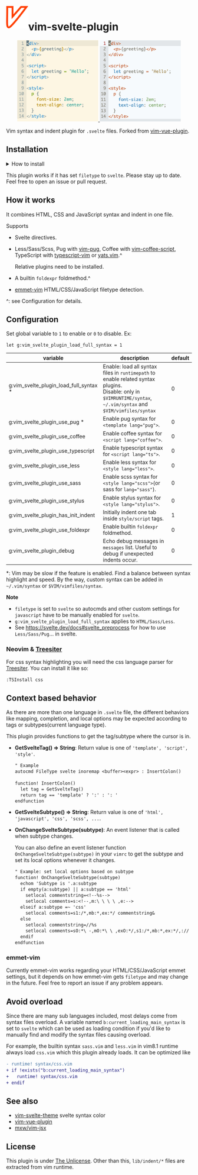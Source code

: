 <img src="https://raw.githubusercontent.com/leafOfTree/leafOfTree.github.io/master/vim-svelte-plugin-icon.svg" width="60" height="60" alt="icon" align="left"/>

# vim-svelte-plugin
<p align="center">
<a href="https://github.com/altercation/vim-colors-solarized">
<img alt="screenshot" src="https://raw.githubusercontent.com/leafOfTree/leafOfTree.github.io/master/vim-svelte-solarized.png" width="220" />
</a>
<a href="https://github.com/leafOfTree/vim-svelte-theme">
<img alt="screenshot" src="https://raw.githubusercontent.com/leafOfTree/leafOfTree.github.io/master/vim-svelte-theme.png" width="220" />
</a>
</p>

Vim syntax and indent plugin for `.svelte` files. Forked from [vim-vue-plugin][3].

## Installation

<details>

<summary><a>How to install</a></summary>

- [VundleVim][2]

        Plugin 'leafOfTree/vim-svelte-plugin'

- [vim-pathogen][5]

        cd ~/.vim/bundle && \
        git clone https://github.com/leafOfTree/vim-svelte-plugin --depth 1

- [vim-plug][7]

        Plug 'leafOfTree/vim-svelte-plugin'
        :PlugInstall

- Or manually, clone this plugin to `path/to/this_plugin`, and add it to `rtp` in vimrc

        set rtp+=path/to/this_plugin

<br />
</details>

This plugin works if it has set `filetype` to `svelte`. Please stay up to date. Feel free to open an issue or pull request.

## How it works

It combines HTML, CSS and JavaScript syntax and indent in one file.

Supports

- Svelte directives.
- Less/Sass/Scss, Pug with [vim-pug][4], Coffee with [vim-coffee-script][6], TypeScript with [typescript-vim][14] or [yats.vim][15].^

    Relative plugins need to be installed.

- A builtin `foldexpr` foldmethod.^
- [emmet-vim][10] HTML/CSS/JavaScript filetype detection.

^: see Configuration for details.

## Configuration

Set global variable to `1` to enable or `0` to disable. Ex:

    let g:vim_svelte_plugin_load_full_syntax = 1

| variable                               | description                                                                                                                                                                 | default |
|----------------------------------------|---------------------------------------------------------------------------------------------------------------------------------------------------------------------------------------------------------------------------------------------------------------------------------------------------------------------------------------|---------|
| g:vim_svelte_plugin_load_full_syntax \* | Enable: load all syntax files in `runtimepath` to enable related syntax plugins.<br> Disable: only in `$VIMRUNTIME/syntax`, `~/.vim/syntax` and `$VIM/vimfiles/syntax` | 0       |
| g:vim_svelte_plugin_use_pug \*          | Enable pug syntax for `<template lang="pug">`.                                                                                                                              | 0       |
| g:vim_svelte_plugin_use_coffee         | Enable coffee syntax for `<script lang="coffee">`.                                                                                                                          | 0       |
| g:vim_svelte_plugin_use_typescript     | Enable typescript syntax for `<script lang="ts">`.                                                                                                                          | 0       |
| g:vim_svelte_plugin_use_less           | Enable less syntax for `<style lang="less">`.                                                                                                                               | 0       |
| g:vim_svelte_plugin_use_sass           | Enable scss syntax for `<style lang="scss">`(or sass for `lang="sass"`).                                                                                                    | 0       |
| g:vim_svelte_plugin_use_stylus           | Enable stylus syntax for `<style lang="stylus">`.                                                                                                                               | 0       |
| g:vim_svelte_plugin_has_init_indent    | Initially indent one tab inside `style/script` tags.                                                                                                                        | 1       |
| g:vim_svelte_plugin_use_foldexpr       | Enable builtin `foldexpr` foldmethod.                                                                                                                                       | 0       |
| g:vim_svelte_plugin_debug              | Echo debug messages in `messages` list. Useful to debug if unexpected indents occur.                                                                                        | 0       |

\*: Vim may be slow if the feature is enabled. Find a balance between syntax highlight and speed. By the way, custom syntax can be added in `~/.vim/syntax` or `$VIM/vimfiles/syntax`.

**Note**

- `filetype` is set to `svelte` so autocmds and other custom settings for `javascript` have to be manually enabled for `svelte`.
- `g:vim_svelte_plugin_load_full_syntax` applies to `HTML/Sass/Less`.
- See <https://svelte.dev/docs#svelte_preprocess> for how to use `Less/Sass/Pug`... in svelte.

### Neovim & [Treesiter](https://github.com/nvim-treesitter/nvim-treesitter)

For css syntax highlighting you will need the css language parser for [Treesiter](https://github.com/nvim-treesitter/nvim-treesitter). You can install it like so:

```
:TSInstall css
```

## Context based behavior

As there are more than one language in `.svelte` file, the different behaviors like mapping, completion, and local options may be expected according to tags or subtypes(current language type).

This plugin provides functions to get the tag/subtype where the cursor is in.

- **GetSvelteTag() => String**: Return value is one of `'template', 'script', 'style'`.

  ```vim
  " Example
  autocmd FileType svelte inoremap <buffer><expr> : InsertColon()

  function! InsertColon()
    let tag = GetSvelteTag()
    return tag == 'template' ? ':' : ': '
  endfunction
  ```

- **GetSvelteSubtype() => String**: Return value is one of `'html', 'javascript', 'css', 'scss', ...`.

- **OnChangeSvelteSubtype(subtype)**: An event listener that is called when subtype changes.

    You can also define an event listener function `OnChangeSvelteSubtype(subtype)` in your `vimrc` to get the subtype and set its local options whenever it changes.

    ```vim
    " Example: set local options based on subtype
    function! OnChangeSvelteSubtype(subtype)
      echom 'Subtype is '.a:subtype
      if empty(a:subtype) || a:subtype == 'html'
        setlocal commentstring=<!--%s-->
        setlocal comments=s:<!--,m:\ \ \ \ ,e:-->
      elseif a:subtype =~ 'css'
        setlocal comments=s1:/*,mb:*,ex:*/ commentstring&
      else
        setlocal commentstring=//%s
        setlocal comments=sO:*\ -,mO:*\ \ ,exO:*/,s1:/*,mb:*,ex:*/,://
      endif
    endfunction
    ```

### emmet-vim

Currently emmet-vim works regarding your HTML/CSS/JavaScript emmet settings, but it depends on how emmet-vim gets `filetype` and may change in the future. Feel free to report an issue if any problem appears.

## Avoid overload

Since there are many sub languages included, most delays come from syntax files overload. A variable named `b:current_loading_main_syntax` is set to `svelte` which can be used as loading condition if you'd like to manually find and modify the syntax files causing overload.

For example, the builtin syntax `sass.vim` and `less.vim` in vim8.1 runtime always load `css.vim` which this plugin already loads. It can be optimized like

```diff
- runtime! syntax/css.vim
+ if !exists("b:current_loading_main_syntax")
+   runtime! syntax/css.vim
+ endif
```

## See also

- [vim-svelte-theme][11] svelte syntax color
- [vim-vue-plugin][3]
- [mxw/vim-jsx][1]

## License

This plugin is under [The Unlicense][8]. Other than this, `lib/indent/*` files are extracted from vim runtime.

[1]: https://github.com/mxw/vim-jsx "mxw: vim-jsx"
[2]: https://github.com/VundleVim/Vundle.vim
[3]: https://github.com/leafOfTree/vim-vue-plugin
[4]: https://github.com/digitaltoad/vim-pug
[5]: https://github.com/tpope/vim-pathogen
[6]: https://github.com/kchmck/vim-coffee-script
[7]: https://github.com/junegunn/vim-plug
[8]: https://choosealicense.com/licenses/unlicense/
[10]: https://github.com/mattn/emmet-vim
[11]: https://github.com/leafOfTree/vim-svelte-theme
[12]: https://travis-ci.com/leafOfTree/vim-svelte-plugin.svg?branch=master
[14]: https://github.com/leafgarland/typescript-vim
[15]: https://github.com/HerringtonDarkholme/yats.vim
